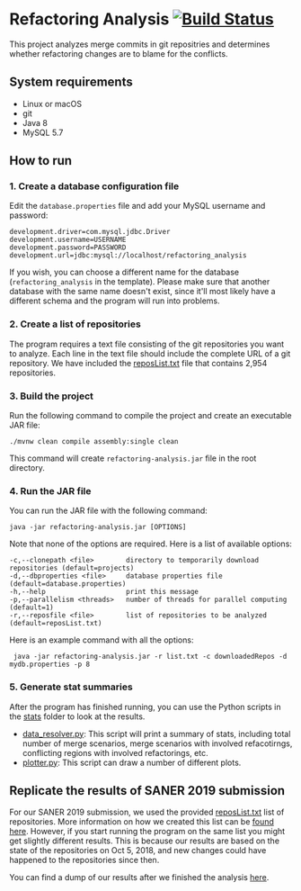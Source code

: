 # Refactoring Analysis [![Build Status](https://travis-ci.com/ualberta-smr/RefactoringsInMergeCommits.svg?branch=master)](https://travis-ci.com/ualberta-smr/RefactoringsInMergeCommits)
This project analyzes merge commits in git repositries and determines whether refactoring changes are to blame for the conflicts.


## System requirements
* Linux or macOS
* git
* Java 8
* MySQL 5.7

## How to run

### 1. Create a database configuration file
Edit the `database.properties` file and add your MySQL username and password:
```
development.driver=com.mysql.jdbc.Driver
development.username=USERNAME
development.password=PASSWORD
development.url=jdbc:mysql://localhost/refactoring_analysis
```
If you wish, you can choose a different name for the database (`refactoring_analysis` in the template). Please make sure that another database with the same name doesn't exist, since it'll most likely have a different schema and the program will run into problems.

### 2. Create a list of repositories
The program requires a text file consisting of the git repositories you want to analyze. Each line in the text file should   include the complete URL of a git repository. We have included the [reposList.txt](reposList.txt) file that contains 2,954 repositories.

### 3. Build the project
Run the following command to compile the project and create an executable JAR file:
```
./mvnw clean compile assembly:single clean
```
This command will create `refactoring-analysis.jar` file in the root directory.

### 4. Run the JAR file
You can run the JAR file with the following command:
 ```
 java -jar refactoring-analysis.jar [OPTIONS]
 ```
 Note that none of the options are required. Here is a list of available options:
 ```
 -c,--clonepath <file>        directory to temporarily download repositories (default=projects)
 -d,--dbproperties <file>     database properties file (default=database.properties)
 -h,--help                    print this message
 -p,--parallelism <threads>   number of threads for parallel computing (default=1)
 -r,--reposfile <file>        list of repositories to be analyzed (default=reposList.txt)
 ```
 Here is an example command with all the options:
 ```
  java -jar refactoring-analysis.jar -r list.txt -c downloadedRepos -d mydb.properties -p 8 
 ```
 ### 5. Generate stat summaries
 After the program has finished running, you can use the Python scripts in the [stats](stats) folder to look at the results.
 - [data_resolver.py](stats/data_resolver.py): This script will print a summary of stats, including total number of merge scenarios, merge scenarios with involved refacotirngs, conflicting regions with involved refactorings, etc.
 - [plotter.py](stats/plotter.py): This script can draw a number of different plots.
 
 ## Replicate the results of SANER 2019 submission
For our SANER 2019 submission, we used the provided [reposList.txt](reposList.txt) list of repositories. More information on how we created this list can be [found here](dataset). However, if you start running the program on the same list you might get slightly different results. This is because our results are based on the state of the repositories on Oct 5, 2018, and new changes could have happened to the repositories since then.

You can find a dump of our results after we finished the analysis [here](https://github.com/ualberta-smr/refactoring-analysis-results).
